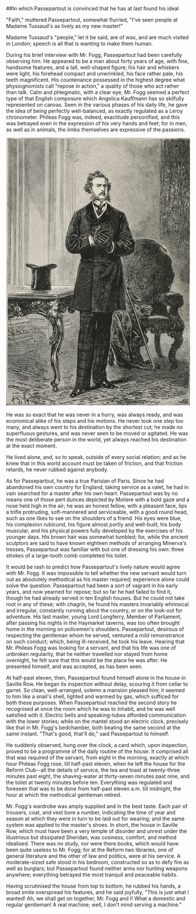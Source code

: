 ##In which Passepartout is convinced that he has at last found his ideal

"Faith," muttered Passepartout, somewhat flurried, "I've seen people at
Madame Tussaud's as lively as my new master!"

Madame Tussaud's "people," let it be said, are of wax, and are much
visited in London; speech is all that is wanting to make them human.

During his brief interview with Mr. Fogg, Passepartout had been
carefully observing him.  He appeared to be a man about forty years of
age, with fine, handsome features, and a tall, well-shaped figure; his
hair and whiskers were light, his forehead compact and unwrinkled, his
face rather pale, his teeth magnificent.  His countenance possessed in
the highest degree what physiognomists call "repose in action," a
quality of those who act rather than talk.  Calm and phlegmatic, with a
clear eye, Mr. Fogg seemed a perfect type of that English composure
which Angelica Kauffmann has so skilfully represented on canvas.  Seen
in the various phases of his daily life, he gave the idea of being
perfectly well-balanced, as exactly regulated as a Leroy chronometer.
Phileas Fogg was, indeed, exactitude personified, and this was betrayed
even in the expression of his very hands and feet; for in men, as well
as in animals, the limbs themselves are expressive of the passions.

![Phileas Fogg][1]

He was so exact that he was never in a hurry, was always ready, and was
economical alike of his steps and his motions.  He never took one step
too many, and always went to his destination by the shortest cut; he
made no superfluous gestures, and was never seen to be moved or
agitated.  He was the most deliberate person in the world, yet always
reached his destination at the exact moment.

He lived alone, and, so to speak, outside of every social relation; and
as he knew that in this world account must be taken of friction, and
that friction retards, he never rubbed against anybody.

As for Passepartout, he was a true Parisian of Paris.  Since he had
abandoned his own country for England, taking service as a valet, he
had in vain searched for a master after his own heart.  Passepartout
was by no means one of those pert dunces depicted by Moliere with a
bold gaze and a nose held high in the air; he was an honest fellow,
with a pleasant face, lips a trifle protruding, soft-mannered and
serviceable, with a good round head, such as one likes to see on the
shoulders of a friend.  His eyes were blue, his complexion rubicund,
his figure almost portly and well-built, his body muscular, and his
physical powers fully developed by the exercises of his younger days.
His brown hair was somewhat tumbled; for, while the ancient sculptors
are said to have known eighteen methods of arranging Minerva's tresses,
Passepartout was familiar with but one of dressing his own: three
strokes of a large-tooth comb completed his toilet.

It would be rash to predict how Passepartout's lively nature would
agree with Mr. Fogg.  It was impossible to tell whether the new servant
would turn out as absolutely methodical as his master required;
experience alone could solve the question.  Passepartout had been a
sort of vagrant in his early years, and now yearned for repose; but so
far he had failed to find it, though he had already served in ten
English houses.  But he could not take root in any of these; with
chagrin, he found his masters invariably whimsical and irregular,
constantly running about the country, or on the look-out for adventure.
His last master, young Lord Longferry, Member of Parliament, after
passing his nights in the Haymarket taverns, was too often brought home
in the morning on policemen's shoulders.  Passepartout, desirous of
respecting the gentleman whom he served, ventured a mild remonstrance
on such conduct; which, being ill-received, he took his leave.  Hearing
that Mr. Phileas Fogg was looking for a servant, and that his life was
one of unbroken regularity, that he neither travelled nor stayed from
home overnight, he felt sure that this would be the place he was after.
He presented himself, and was accepted, as has been seen.

At half-past eleven, then, Passepartout found himself alone in the
house in Saville Row.  He began its inspection without delay, scouring
it from cellar to garret.  So clean, well-arranged, solemn a mansion
pleased him; it seemed to him like a snail's shell, lighted and warmed
by gas, which sufficed for both these purposes.  When Passepartout
reached the second story he recognised at once the room which he was to
inhabit, and he was well satisfied with it.  Electric bells and
speaking-tubes afforded communication with the lower stories; while on
the mantel stood an electric clock, precisely like that in Mr. Fogg's
bedchamber, both beating the same second at the same instant.  "That's
good, that'll do," said Passepartout to himself.

He suddenly observed, hung over the clock, a card which, upon
inspection, proved to be a programme of the daily routine of the house.
It comprised all that was required of the servant, from eight in the
morning, exactly at which hour Phileas Fogg rose, till half-past
eleven, when he left the house for the Reform Club--all the details of
service, the tea and toast at twenty-three minutes past eight, the
shaving-water at thirty-seven minutes past nine, and the toilet at
twenty minutes before ten.  Everything was regulated and foreseen that
was to be done from half-past eleven a.m. till midnight, the hour at
which the methodical gentleman retired.

Mr. Fogg's wardrobe was amply supplied and in the best taste.  Each
pair of trousers, coat, and vest bore a number, indicating the time of
year and season at which they were in turn to be laid out for wearing;
and the same system was applied to the master's shoes.  In short, the
house in Saville Row, which must have been a very temple of disorder
and unrest under the illustrious but dissipated Sheridan, was cosiness,
comfort, and method idealised.  There was no study, nor were there
books, which would have been quite useless to Mr. Fogg; for at the
Reform two libraries, one of general literature and the other of law
and politics, were at his service.  A moderate-sized safe stood in his
bedroom, constructed so as to defy fire as well as burglars; but
Passepartout found neither arms nor hunting weapons anywhere;
everything betrayed the most tranquil and peaceable habits.

Having scrutinised the house from top to bottom, he rubbed his hands, a
broad smile overspread his features, and he said joyfully, "This is
just what I wanted!  Ah, we shall get on together, Mr. Fogg and I!
What a domestic and regular gentleman!  A real machine; well, I don't
mind serving a machine."

[1]: source/verne_80days/img/1.jpg

